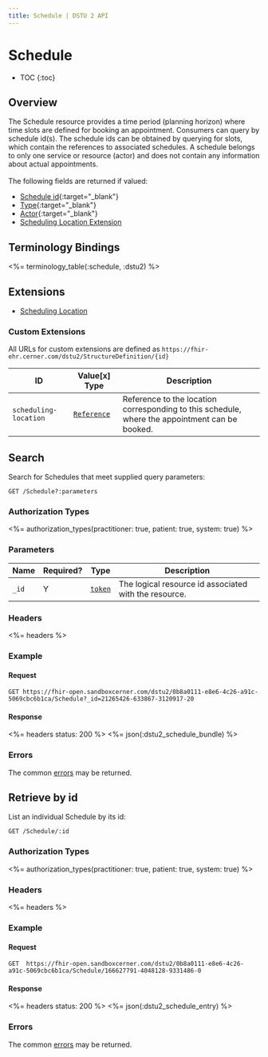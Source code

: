 ```yaml
---
title: Schedule | DSTU 2 API
---
```


# Schedule

* TOC
{:toc}

## Overview

The Schedule resource provides a time period (planning horizon) where time slots are defined for booking an appointment. Consumers can query by schedule id(s). The schedule ids can be obtained by querying for slots, which contain the references to associated schedules. A schedule belongs to only one service or resource (actor) and does not contain any information about actual appointments.
<br/><br/>
The following fields are returned if valued:

* [Schedule id](http://hl7.org/fhir/dstu2/resource-definitions.html#Resource.id){:target="_blank"}
* [Type](http://hl7.org/fhir/DSTU2/schedule-definitions.html#Schedule.type){:target="_blank"}
* [Actor](http://hl7.org/fhir/DSTU2/schedule-definitions.html#Schedule.actor){:target="_blank"}
* [Scheduling Location Extension](#extensions)

## Terminology Bindings

<%= terminology_table(:schedule, :dstu2) %>

## Extensions

* [Scheduling Location]

### Custom Extensions

All URLs for custom extensions are defined as `https://fhir-ehr.cerner.com/dstu2/StructureDefinition/{id}`

ID                         | Value\[x] Type         | Description
---------------------------|------------------------|----------------------------------------------------------------------------------
`scheduling-location`      | [`Reference`]          | Reference to the location corresponding to this schedule, where the appointment can be booked.

## Search

Search for Schedules that meet supplied query parameters:

    GET /Schedule?:parameters

### Authorization Types

<%= authorization_types(practitioner: true, patient: true, system: true) %>

### Parameters

 Name         | Required?                             | Type          | Description
--------------|---------------------------------------|---------------|------------------------------------------------------------------------------------
`_id`         | Y                                     | [`token`]     | The logical resource id associated with the resource.

### Headers

 <%= headers %>

### Example

#### Request

    GET https://fhir-open.sandboxcerner.com/dstu2/0b8a0111-e8e6-4c26-a91c-5069cbc6b1ca/Schedule?_id=21265426-633867-3120917-20

#### Response
<%= headers status: 200 %>
<%= json(:dstu2_schedule_bundle) %>

### Errors

The common [errors] may be returned.

## Retrieve by id

List an individual Schedule by its id:

    GET /Schedule/:id

### Authorization Types

<%= authorization_types(practitioner: true, patient: true, system: true) %>

### Headers

<%= headers %>

### Example

#### Request

    GET  https://fhir-open.sandboxcerner.com/dstu2/0b8a0111-e8e6-4c26-a91c-5069cbc6b1ca/Schedule/166627791-4048128-9331486-0

#### Response

<%= headers status: 200 %>
<%= json(:dstu2_schedule_entry) %>

### Errors

The common [errors] may be returned.


[`reference`]: http://hl7.org/fhir/DSTU2/search.html#reference
[`token`]: http://hl7.org/fhir/DSTU2/search.html#token
[`date`]: http://hl7.org/fhir/DSTU2/search.html#date
[`number`]: http://hl7.org/fhir/DSTU2/search.html#number
[`string`]: http://hl7.org/fhir/DSTU2/datatypes.html#string
[`CodeableConcept`]: http://hl7.org/fhir/DSTU2/datatypes.html#codeableconcept
[errors]: ../../#client-errors
[Scheduling Location]: #custom-extensions
